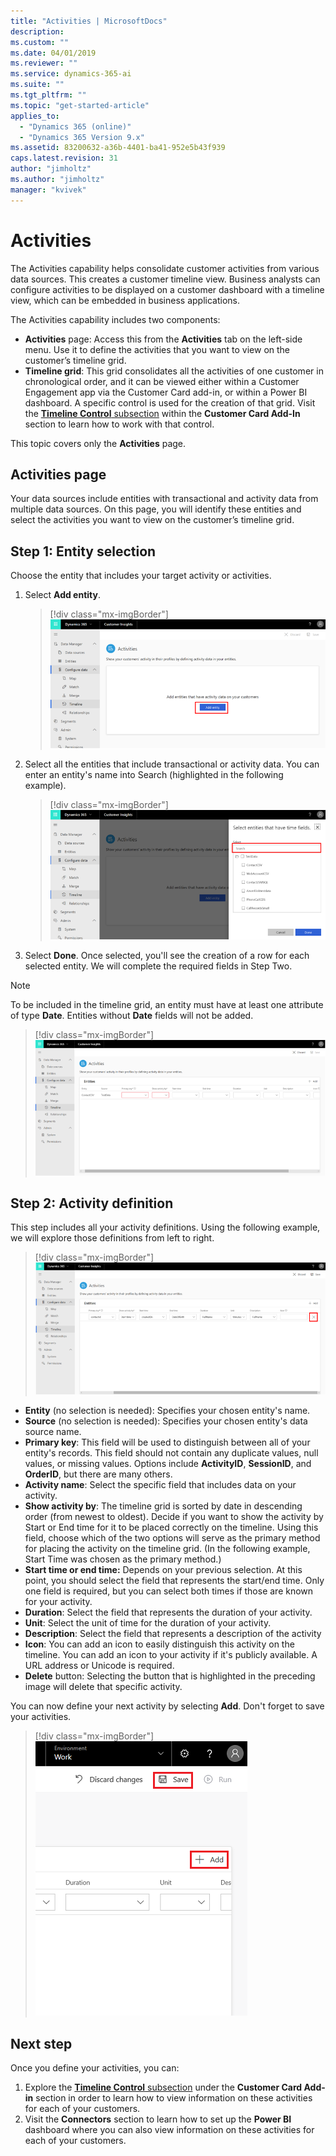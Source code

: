 ```yaml
---
title: "Activities | MicrosoftDocs"
description: 
ms.custom: ""
ms.date: 04/01/2019
ms.reviewer: ""
ms.service: dynamics-365-ai
ms.suite: ""
ms.tgt_pltfrm: ""
ms.topic: "get-started-article"
applies_to: 
  - "Dynamics 365 (online)"
  - "Dynamics 365 Version 9.x"
ms.assetid: 83200632-a36b-4401-ba41-952e5b43f939
caps.latest.revision: 31
author: "jimholtz"
ms.author: "jimholtz"
manager: "kvivek"
---
```

# Activities

The Activities capability helps consolidate customer activities from various data sources. This creates a customer timeline view. Business analysts can configure activities to be displayed on a customer dashboard with a timeline view, which can be embedded in business applications.

The Activities capability includes two components:
- **Activities** page: Access this from the **Activities** tab on the left-side menu. Use it to define the activities that you want to view on the customer’s timeline grid.
- **Timeline grid**: This grid consolidates all the activities of one customer in chronological order, and it can be viewed either within a Customer Engagement app via the Customer Card add-in, or within a Power BI dashboard. A specific control is used for the creation of that grid. Visit the [**Timeline Control** subsection](pm-customer-card-addin.md#timeline-control) within the **Customer Card Add-In** section to learn how to work with that control.

This topic covers only the **Activities** page.

## Activities page

Your data sources include entities with transactional and activity data from multiple data sources. On this page, you will identify these entities and select the activities you want to view on the customer’s timeline grid.


## Step 1: Entity selection

Choose the entity that includes your target activity or activities.

1. Select **Add entity**.
  
   > [!div class="mx-imgBorder"] 
   > ![Activities add entity](media/activities-add-entity.png "Activities add entity")

2. Select all the entities that include transactional or activity data. You can enter an entity's name into Search (highlighted in the following example).
   
   > [!div class="mx-imgBorder"] 
   > ![Activities search entities](media/activities-search-entities.png "Activities search entities")

3. Select **Done**. Once selected, you'll see the creation of a row for each selected entity. We will complete the required fields in Step Two. 

> [!NOTE]
> To be included in the timeline grid, an entity must have at least one attribute of type **Date**. Entities without **Date** fields will not be added.
 
   > [!div class="mx-imgBorder"] 
   > ![Activities define entities](media/activities-entities-define.png "Activities define entities")

## Step 2: Activity definition

This step includes all your activity definitions. Using the following example, we will explore those definitions from left to right.

> [!div class="mx-imgBorder"] 
> ![Activities entities close](media/activities-entities-close.png "Activities entities close")
    
- **Entity** (no selection is needed): Specifies your chosen entity's name.
- **Source** (no selection is needed): Specifies your chosen entity's data source name.
- **Primary key**: This field will be used to distinguish between all of your entity's records. This field should not contain any duplicate values, null values, or missing values. Options include **ActivityID**, **SessionID**, and **OrderID**, but there are many others. 
- **Activity name**: Select the specific field that includes data on your activity. 
- **Show activity by**: The timeline grid is sorted by date in descending order (from newest to oldest). Decide if you want to show the activity by Start or End time for it to be placed correctly on the timeline. Using this field, choose which of the two options will serve as the primary method for placing the activity on the timeline grid. (In the following example, Start Time was chosen as the primary method.)
- **Start time or end time:** Depends on your previous selection. At this point, you should select the field that represents the start/end time. Only one field is required, but you can select both times if those are known for your activity.
- **Duration**: Select the field that represents the duration of your activity.
- **Unit**: Select the unit of time for the duration of your activity.
- **Description**: Select the field that represents a description of the activity
- **Icon**: You can add an icon to easily distinguish this activity on the timeline. You can add an icon to your activity if it's publicly available. A URL address or Unicode is required.
- **Delete** button: Selecting the button that is highlighted in the preceding image will delete that specific activity.
  
You can now define your next activity by selecting **Add**. Don't forget to save your activities.

> [!div class="mx-imgBorder"] 
> ![Save and add activities entities](media/activities-add-save-entity.png "Save and add activities entities")
   
## Next step

Once you define your activities, you can:
1. Explore the [**Timeline Control** subsection](pm-customer-card-addin.md#timeline-control) under the **Customer Card Add-in** section in order to learn how to view information on these activities for each of your customers.
2. Visit the **Connectors** section to learn how to set up the **Power BI** dashboard where you can also view information on these activities for each of your customers.


